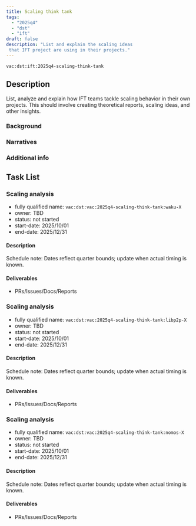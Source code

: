 ```yaml
---
title: Scaling think tank
tags:
  - "2025q4"
  - "dst"
  - "ift"
draft: false
description: "List and explain the scaling ideas
 that IFT project are using in their projects."
---
```


`vac:dst:ift:2025q4-scaling-think-tank`

## Description
List, analyze and explain how IFT teams
tackle scaling behavior in their own projects.
This should involve creating theoretical reports,
scaling ideas, and other insights.

### Background

### Narratives

### Additional info

## Task List

### Scaling analysis

* fully qualified name: `vac:dst:vac:2025q4-scaling-think-tank:waku-X`
* owner: TBD
* status: not started
* start-date: 2025/10/01
* end-date: 2025/12/31

#### Description

Schedule note: Dates reflect quarter bounds; update when actual timing is known.
#### Deliverables
- PRs/Issues/Docs/Reports


### Scaling analysis

* fully qualified name: `vac:dst:vac:2025q4-scaling-think-tank:libp2p-X`
* owner: TBD
* status: not started
* start-date: 2025/10/01
* end-date: 2025/12/31

#### Description

Schedule note: Dates reflect quarter bounds; update when actual timing is known.
#### Deliverables
- PRs/Issues/Docs/Reports


### Scaling analysis

* fully qualified name: `vac:dst:vac:2025q4-scaling-think-tank:nomos-X`
* owner: TBD
* status: not started
* start-date: 2025/10/01
* end-date: 2025/12/31

#### Description

Schedule note: Dates reflect quarter bounds; update when actual timing is known.
#### Deliverables
- PRs/Issues/Docs/Reports

